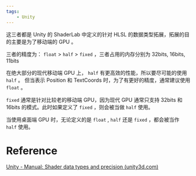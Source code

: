 ```yaml
---
tags:
    - Unity
---
```


这三者都是 Unity 的 ShaderLab 中定义的针对 HLSL 的数据类型拓展，拓展的目的主要是为了移动端的 GPU 。

三者的精度为： `float` > `half` > `fixed` ，三者占用的内存分别为 32bits, 16bits, 11bits

在绝大部分的现代移动端 GPU 上， `half` 有更高效的性能，所以要尽可能的使用 `half` 。 但当表示 Position 和 TextCoords 时，为了有更好的精度，通常建议使用 `float` 。

`fixed` 通常是针对比较老的移动端 GPU，因为现代 GPU 通常只支持 32bits 和 16bits 的模式。此时如果定义了 `fixed` ，则会被当做 `half` 使用。

当使用桌面端 GPU 时，无论定义的是 `float` , `half` 还是 `fixed` ，都会被当作 `half` 使用。

# Reference

[Unity - Manual: Shader data types and precision (unity3d.com)](https://docs.unity3d.com/Manual/SL-DataTypesAndPrecision.html)